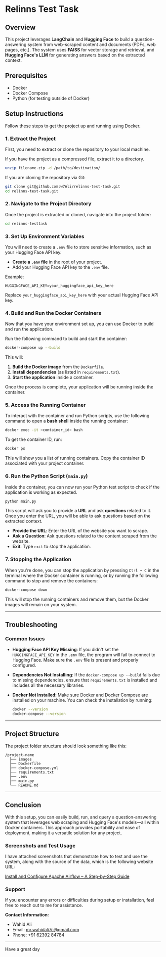 # Relinns Test Task 

## Overview

This project leverages **LangChain** and **Hugging Face** to build a question-answering system from web-scraped content and documents (PDFs, web pages, etc.). The system uses **FAISS** for vector storage and retrieval, and **Hugging Face's LLM** for generating answers based on the extracted context.

## Prerequisites

- Docker
- Docker Compose
- Python (for testing outside of Docker)

## Setup Instructions

Follow these steps to get the project up and running using Docker.

### 1. Extract the Project

First, you need to extract or clone the repository to your local machine.

If you have the project as a compressed file, extract it to a directory.

```bash
unzip filename.zip -d /path/to/destination/
```

If you are cloning the repository via Git:

```bash
git clone git@github.com:w7Ali/relinns-test-task.git
cd relinns-test-task.git
```

### 2. Navigate to the Project Directory

Once the project is extracted or cloned, navigate into the project folder:

```bash
cd relinns-testtask
```

### 3. Set Up Environment Variables

You will need to create a `.env` file to store sensitive information, such as your Hugging Face API key.

- **Create a `.env` file** in the root of your project.
- Add your Hugging Face API key to the `.env` file.

Example:

```text
HUGGINGFACE_API_KEY=your_huggingface_api_key_here
```

Replace `your_huggingface_api_key_here` with your actual Hugging Face API key.

### 4. Build and Run the Docker Containers

Now that you have your environment set up, you can use Docker to build and run the application.

Run the following command to build and start the container:

```bash
docker-compose up --build
```

This will:

1. **Build the Docker image** from the `Dockerfile`.
2. **Install dependencies** (as listed in `requirements.txt`).
3. **Start the application** inside a container.

Once the process is complete, your application will be running inside the container.

### 5. Access the Running Container

To interact with the container and run Python scripts, use the following command to open a **bash shell** inside the running container:

```bash
docker exec -it <container_id> bash
```

To get the container ID, run:

```bash
docker ps
```

This will show you a list of running containers. Copy the container ID associated with your project container.

### 6. Run the Python Script (`main.py`)

Inside the container, you can now run your Python test script to check if the application is working as expected.

```bash
python main.py
```

This script will ask you to provide a **URL** and ask **questions** related to it. Once you enter the URL, you will be able to ask questions based on the extracted context.

- **Provide the URL**: Enter the URL of the website you want to scrape.
- **Ask a Question**: Ask questions related to the content scraped from the website.
- **Exit**: Type `exit` to stop the application.

### 7. Stopping the Application

When you're done, you can stop the application by pressing `Ctrl + C` in the terminal where the Docker container is running, or by running the following command to stop and remove the containers:

```bash
docker-compose down
```

This will stop the running containers and remove them, but the Docker images will remain on your system.

---

## Troubleshooting

### Common Issues

- **Hugging Face API Key Missing**: If you didn't set the `HUGGINGFACE_API_KEY` in the `.env` file, the program will fail to connect to Hugging Face. Make sure the `.env` file is present and properly configured.
  
- **Dependencies Not Installing**: If the `docker-compose up --build` fails due to missing dependencies, ensure that `requirements.txt` is installed and includes all the necessary libraries.

- **Docker Not Installed**: Make sure Docker and Docker Compose are installed on your machine. You can check the installation by running:

  ```bash
  docker --version
  docker-compose --version
  ```

---

## Project Structure

The project folder structure should look something like this:

```
/project-name
  ├── images
  ├── Dockerfile
  ├── docker-compose.yml
  ├── requirements.txt
  ├── .env
  ├── main.py
  └── README.md
```

---


## Conclusion

With this setup, you can easily build, run, and query a question-answering system that leverages web scraping and Hugging Face's models—all within Docker containers. This approach provides portability and ease of deployment, making it a versatile solution for any project.

### Screenshots and Test Usage
I have attached screenshots that demonstrate how to test and use the system, along with the source of the data, which is the following website URL:

[Install and Configure Apache Airflow – A Step-by-Step Guide](https://medium.com/orchestras-data-release-pipeline-blog/installing-and-configuring-apache-airflow-a-step-by-step-guide-5ff602c47a36)

### Support
If you encounter any errors or difficulties during setup or installation, feel free to reach out to me for assistance.

**Contact Information:**
- Wahid Ali
- Email: [mr.wahidali7c@gmail.com](mailto:mr.wahidali7c@gmail.com)
- Phone: +91 62392 84784

---

Have a great day
